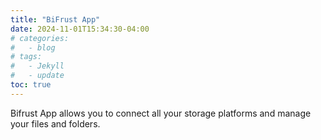```yaml
---
title: "BiFrust App"
date: 2024-11-01T15:34:30-04:00
# categories:
#   - blog
# tags:
#   - Jekyll
#   - update
toc: true
---
```


Bifrust App allows you to connect all your storage platforms and manage your files and folders.
